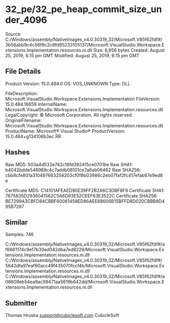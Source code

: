 32_pe/32_pe_heap_commit_size_under_4096
=======================================

Source:  C:/Windows/assembly/NativeImages_v4.0.30319_32/Microsoft.V85f62fdf#/3b58abb9c4c56f8c2c8fd95233105137/Microsoft.VisualStudio.Workspace.Extensions.Implementation.resources.ni.dll
Size:  6,656 bytes
Created:  August 25, 2019, 6:15 pm GMT
Modified:  August 25, 2019, 6:15 pm GMT

File Details
------------

Product Version:  15.0.484.0
OS:  VOS_UNKNOWN
Type:  DLL

FileDescription:  Microsoft.VisualStudio.Workspace.Extensions.Implementation
FileVersion:  15.0.484.16659
InternalName:  Microsoft.VisualStudio.Workspace.Extensions.Implementation.resources.dll
LegalCopyright:  © Microsoft Corporation. All rights reserved.
OriginalFilename:  Microsoft.VisualStudio.Workspace.Extensions.Implementation.resources.dll
ProductName:  Microsoft® Visual Studio®
ProductVersion:  15.0.484+g134106b3ec.RR

Hashes
------

Raw MD5:  503a4d532e742c16fd392415ce0701be
Raw SHA1:  b4042bdde548988c4c7addb08101ce7a6ab09462
Raw SHA256:  cbb8cfe801a310497663258203cf0f8b03986c2eb07faf2fc417efab67e9ed8e

Certificate MD5:  C14101AFEAED90E39FF2B2A6C3DBF8F9
Certificate SHA1:  7675835D2936041562C5A6D93E52CEEF63E3522C
Certificate SHA256:  BE7299A3CBFD84CBBF60081458ED86AEE68606B15BFFD8D020CBBB8D495B7287

Similar
-------

Samples:  746

C:/Windows/assembly/NativeImages_v4.0.30319_32/Microsoft.V85f62fdf#/af6861174c9e17b30ed042dba7ed8229/Microsoft.VisualStudio.Workspace.Extensions.Implementation.resources.ni.dll
C:/Windows/assembly/NativeImages_v4.0.30319_32/Microsoft.V85f62fdf#/5642dfa97eaf90acc49f435070fccf4b/Microsoft.VisualStudio.Workspace.Extensions.Implementation.resources.ni.dll
C:/Windows/assembly/NativeImages_v4.0.30319_32/Microsoft.V85f62fdf#/a08609eb54ea9ac99471aa5619b642dd/Microsoft.VisualStudio.Workspace.Extensions.Implementation.resources.ni.dll

Submitter
---------

Thomas Hruska
support@cubiclesoft.com
CubicleSoft
